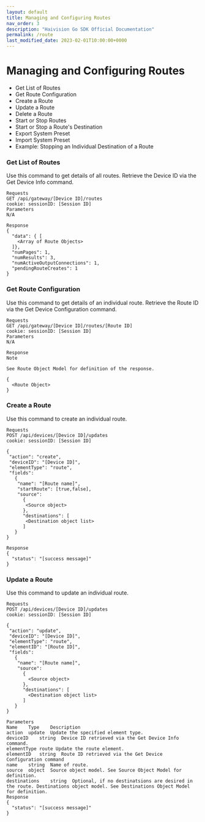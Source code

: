 ```yaml
---
layout: default
title: Managing and Configuring Routes
nav_order: 3
description: "Haivision Go SDK Official Documentation"
permalink: /route
last_modified_date: 2023-02-01T10:00:00+0000
---
```


# Managing and Configuring Routes

- Get List of Routes
- Get Route Configuration
- Create a Route
- Update a Route
- Delete a Route
- Start or Stop Routes
- Start or Stop a Route's Destination
- Export System Preset
- Import System Preset
- Example: Stopping an Individual Destination of a Route

### Get List of Routes

Use this command to get details of all routes. Retrieve the Device ID via the Get Device Info command.

```
Requests
GET /api/gateway/[Device ID]/routes
cookie: sessionID: [Session ID]
Parameters
N/A

Response
{
  "data": { [
    <Array of Route Objects>
  ]},
  "numPages": 1,
  "numResults": 3,
  "numActiveOutputConnections": 1,
  "pendingRouteCreates": 1
}
```

### Get Route Configuration

Use this command to get details of an individual route. Retrieve the Route ID via the Get Device Configuration command.

```
Requests
GET /api/gateway/[Device ID]/routes/[Route ID]
cookie: sessionID: [Session ID]
Parameters
N/A

Response
Note

See Route Object Model for definition of the response.

{
  <Route Object>
}
```

### Create a Route

Use this command to create an individual route.

```
Requests
POST /api/devices/[Device ID]/updates
cookie: sessionID: [Session ID]

{ 
 "action": "create",
 "deviceID": "[Device ID]", 
 "elementType": "route",
 "fields":
   {
    "name": "[Route name]",
    "startRoute": [true,false],
    "source":
      {
       <Source object>
      },
      "destinations": [
       <Destination object list>
      ]
   }
}

Response
{
  "status": "[success message]"
}
```

### Update a Route

Use this command to update an individual route.

```
Requests
POST /api/devices/[Device ID]/updates
cookie: sessionID: [Session ID]

{ 
 "action": "update",
 "deviceID": "[Device ID]", 
 "elementType": "route",
 "elementID": "[Route ID]",
 "fields":
   {
    "name": "[Route name]",
    "source":
      {
        <Source object>
      },
      "destinations": [
        <Destination object list>
      ]
   }
}

Parameters
Name	Type	Description
action	update  Update the specified element type.
deviceID	string	Device ID retrieved via the Get Device Info command. 
elementType	route Update the route element.
elementID	string	Route ID retrieved via the Get Device Configuration command
name	string	Name of route.
source	object	Source object model. See Source Object Model for definition.
destinations	string	Optional, if no destinatsions are desired in the route. Destinations object model. See Destinations Object Model for definition.
Response
{
  "status": "[success message]"
}
```